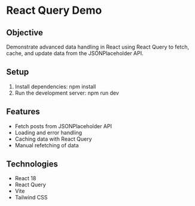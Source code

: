 # React Query Demo

## Objective
Demonstrate advanced data handling in React using React Query to fetch, cache, and update data from the JSONPlaceholder API.

## Setup
1. Install dependencies:
   npm install
2. Run the development server:
   npm run dev

## Features
- Fetch posts from JSONPlaceholder API
- Loading and error handling
- Caching data with React Query
- Manual refetching of data

## Technologies
- React 18
- React Query
- Vite
- Tailwind CSS
